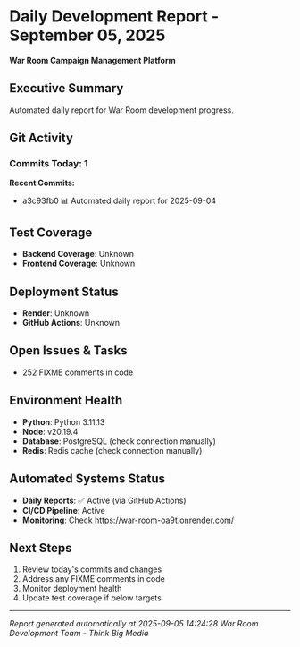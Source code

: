 # Daily Development Report - September 05, 2025
**War Room Campaign Management Platform**

## Executive Summary
Automated daily report for War Room development progress.

## Git Activity

### Commits Today: 1

**Recent Commits:**
- a3c93fb0 📊 Automated daily report for 2025-09-04

## Test Coverage
- **Backend Coverage**: Unknown
- **Frontend Coverage**: Unknown

## Deployment Status
- **Render**: Unknown
- **GitHub Actions**: Unknown

## Open Issues & Tasks
- 252 FIXME comments in code

## Environment Health
- **Python**: Python 3.11.13
- **Node**: v20.19.4
- **Database**: PostgreSQL (check connection manually)
- **Redis**: Redis cache (check connection manually)

## Automated Systems Status
- **Daily Reports**: ✅ Active (via GitHub Actions)
- **CI/CD Pipeline**: Active
- **Monitoring**: Check https://war-room-oa9t.onrender.com/

## Next Steps
1. Review today's commits and changes
2. Address any FIXME comments in code
3. Monitor deployment health
4. Update test coverage if below targets

---
*Report generated automatically at 2025-09-05 14:24:28*
*War Room Development Team - Think Big Media*
